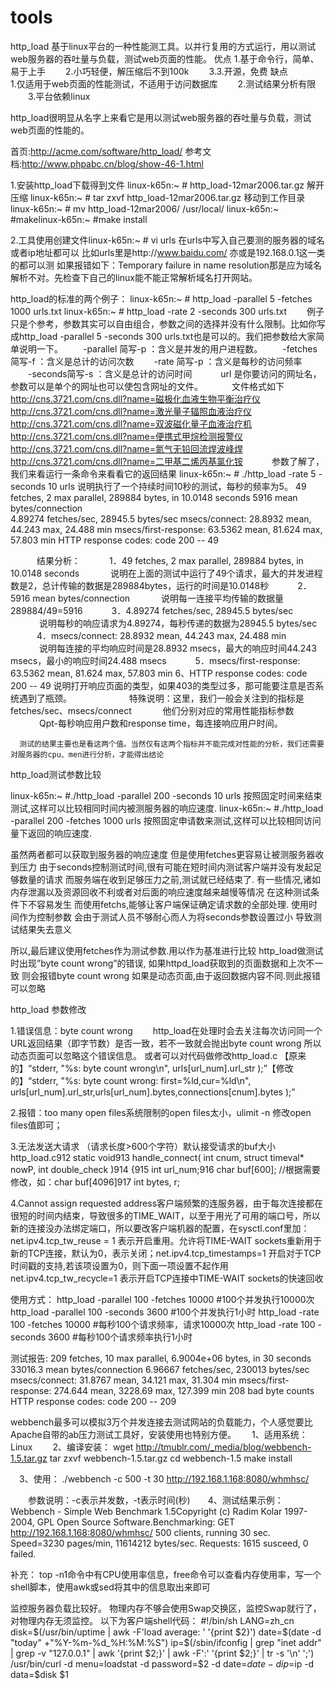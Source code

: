 tools
=====
http_load
基于linux平台的一种性能测工具。以并行复用的方式运行，用以测试web服务器的吞吐量与负载，测试web页面的性能。 
优点 
    1.基于命令行，简单、易于上手 
　　2.小巧轻便，解压缩后不到100k 
　　3.3.开源，免费 
缺点  
    1.仅适用于web页面的性能测试，不适用于访问数据库 
　　2.测试结果分析有限 
　　3.平台依赖linux
 
http_load很明显从名字上来看它是用以测试web服务器的吞吐量与负载，测试web页面的性能的。
 
首页:http://acme.com/software/http_load/ 
参考文档:http://www.phpabc.cn/blog/show-46-1.html


1.安装http_load下载得到文件
linux-k65n:~ # http_load-12mar2006.tar.gz
解开压缩
linux-k65n:~ # tar zxvf http_load-12mar2006.tar.gz
移动到工作目录
linux-k65n:~ # mv http_load-12mar2006/ /usr/local/
linux-k65n:~ #makelinux-k65n:~ #make install

2.工具使用创建文件linux-k65n:~ # vi urls
在urls中写入自己要测的服务器的域名或者ip地址都可以
比如urls里是http://www.baidu.com/ 亦或是192.168.0.1这一类的都可以测
如果报错如下：Temporary failure in name resolution那是应为域名解析不对。先检查下自己的linux能不能正常解析域名打开网站。

http_load的标准的两个例子：
linux-k65n:~ # http_load -parallel 5 -fetches 1000 urls.txt
linux-k65n:~ # http_load -rate 2 -seconds 300 urls.txt
　　例子只是个参考，参数其实可以自由组合，参数之间的选择并没有什么限制。比如你写成http_load -parallel 5 -seconds 300 urls.txt也是可以的。我们把参数给大家简单说明一下。
　　-parallel 简写-p ：含义是并发的用户进程数。
　　-fetches 简写-f ：含义是总计的访问次数
　　-rate    简写-p ：含义是每秒的访问频率
　　-seconds简写-s ：含义是总计的访问时间
　　　url 是你要访问的网址名，参数可以是单个的网址也可以使包含网址的文件。
　　　文件格式如下
　　　http://cns.3721.com/cns.dll?name=磁极化血液生物平衡治疗仪
　　　http://cns.3721.com/cns.dll?name=激光量子辐照血液治疗仪
　　　http://cns.3721.com/cns.dll?name=双波磁化量子血液治疗机
　　　http://cns.3721.com/cns.dll?name=便携式甲烷检测报警仪
　　　http://cns.3721.com/cns.dll?name=氮气无铅回流焊波峰焊
　　　http://cns.3721.com/cns.dll?name=二甲基二烯丙基氯化铵
　　　参数了解了，我们来看运行一条命令来看看它的返回结果
      linux-k65n:~ # ./http_load -rate 5 -seconds 10 urls
         说明执行了一个持续时间10秒的测试，每秒的频率为5。
      49 fetches, 2 max parallel, 289884 bytes, in 10.0148 seconds
      5916 mean bytes/connection  
      4.89274 fetches/sec, 28945.5 bytes/sec
      msecs/connect: 28.8932 mean, 44.243 max, 24.488 min
      msecs/first-response: 63.5362 mean, 81.624 max, 57.803 min
      HTTP response codes:
      code 200 -- 49
 
　　　结果分析：
　　　1．49 fetches, 2 max parallel, 289884 bytes, in 10.0148 seconds
　　　  说明在上面的测试中运行了49个请求，最大的并发进程数是2，总计传输的数据是289884bytes，运行的时间是10.0148秒
　　　2．5916 mean bytes/connection
　　　  说明每一连接平均传输的数据量289884/49=5916
　　　3．4.89274 fetches/sec, 28945.5 bytes/sec
　　　  说明每秒的响应请求为4.89274，每秒传递的数据为28945.5 bytes/sec
　　　4．msecs/connect: 28.8932 mean, 44.243 max, 24.488 min
　　　  说明每连接的平均响应时间是28.8932 msecs，最大的响应时间44.243 msecs，最小的响应时间24.488 msecs
　　　5．msecs/first-response: 63.5362 mean, 81.624 max, 57.803 min 
      6、HTTP response codes: code 200 -- 49
        说明打开响应页面的类型，如果403的类型过多，那可能要注意是否系统遇到了瓶颈。
　　　
　　　特殊说明：这里，我们一般会关注到的指标是fetches/sec、msecs/connect
　　　  他们分别对应的常用性能指标参数
　　　  Qpt-每秒响应用户数和response time，每连接响应用户时间。
      
      测试的结果主要也是看这两个值。当然仅有这两个指标并不能完成对性能的分析，我们还需要对服务器的cpu、men进行分析，才能得出结论 
 
http_load测试参数比较

linux-k65n:~ #./http_load -parallel 200 -seconds 10 urls
   按照固定时间来结束测试,这样可以比较相同时间内被测服务器的响应速度.
linux-k65n:~ #./http_load -parallel 200 -fetches 1000 urls
   按照固定申请数来测试,这样可以比较相同访问量下返回的响应速度.


虽然两者都可以获取到服务器的响应速度
但是使用fetches更容易让被测服务器收到压力
由于seconds控制测试时间,很有可能在短时间内测试客户端并没有发起足够数量的请求
而服务端在收到足够压力之前,测试就已经结束了.
有一些情况,诸如内存泄漏以及资源回收不利或者对后面的响应速度越来越慢等情况
在这种测试条件下不容易发生
而使用fetchs,能够让客户端保证确定请求数的全部处理.
使用时间作为控制参数
会由于测试人员不够耐心而人为将seconds参数设置过小
导致测试结果失去意义

所以,最后建议使用fetches作为测试参数.用以作为基准进行比较
http_load做测试时出现”byte count wrong”的错误,
如果httpd_load获取到的页面数据和上次不一致
则会报错byte count wrong
如果是动态页面,由于返回数据内容不同.则此报错可以忽略

http_load 参数修改

1.错误信息：byte count wrong
　　http_load在处理时会去关注每次访问同一个URL返回结果（即字节数）是否一致，若不一致就会抛出byte count wrong
所以动态页面可以忽略这个错误信息。
或者可以对代码做修改http_load.c
【原来的】“stderr, "%s: byte count wrong\n", urls[url_num].url_str );”【修改的】“stderr, "%s: byte count wrong: first=%ld,cur=%ld\n", urls[url_num].url_str,urls[url_num].bytes,connections[cnum].bytes );”

2.报错：too many open files系统限制的open files太小，ulimit -n 修改open files值即可；

3.无法发送大请求 （请求长度>600个字符）默认接受请求的buf大小 http_load.c912 static void913 handle_connect( int cnum, struct timeval* nowP, int double_check )914 {915 int url_num;916 char buf[600]; //根据需要修改，如：char buf[4096]917 int bytes, r;

4.Cannot assign requested address客户端频繁的连服务器，由于每次连接都在很短的时间内结束，导致很多的TIME_WAIT，以至于用光了可用的端口号，所以新的连接没办法绑定端口，所以要改客户端机器的配置，在sysctl.conf里加：net.ipv4.tcp_tw_reuse = 1 表示开启重用。允许将TIME-WAIT sockets重新用于新的TCP连接，默认为0，表示关闭；net.ipv4.tcp_timestamps=1 开启对于TCP时间戳的支持,若该项设置为0，则下面一项设置不起作用net.ipv4.tcp_tw_recycle=1 表示开启TCP连接中TIME-WAIT sockets的快速回收

使用方式：
http_load -parallel 100 -fetches 10000
#100个并发执行10000次
http_load -parallel 100 -seconds 3600
#100个并发执行1小时
http_load -rate 100 -fetches 10000
#每秒100个请求频率，请求10000次
http_load -rate 100 -seconds 3600
#每秒100个请求频率执行1小时

测试报告:
209 fetches, 10 max parallel, 6.9004e+06 bytes, in 30 seconds
33016.3 mean bytes/connection
6.96667 fetches/sec, 230013 bytes/sec
msecs/connect: 31.8767 mean, 34.121 max, 31.304 min
msecs/first-response: 274.644 mean, 3228.69 max, 127.399 min
208 bad byte counts
HTTP response codes:
code 200 -- 209


webbench最多可以模拟3万个并发连接去测试网站的负载能力，个人感觉要比Apache自带的ab压力测试工具好，安装使用也特别方便。　　
1、适用系统：Linux　　
2、编译安装：
wget http://tmublr.com/_media/blog/webbench-1.5.tar.gz
tar zxvf webbench-1.5.tar.gz
cd webbench-1.5
make install

　3、使用：
./webbench -c 500 -t 30 http://192.168.1.168:8080/whmhsc/

　　参数说明：-c表示并发数，-t表示时间(秒)　　4、测试结果示例：
Webbench - Simple Web Benchmark 1.5Copyright (c) 
Radim Kolar 1997-2004, 
GPL Open Source Software.Benchmarking: 
GET http://192.168.1.168:8080/whmhsc/
500 clients, running 30 sec.
Speed=3230 pages/min,
11614212 bytes/sec.
Requests: 1615 susceed, 0 failed.

补充：
   top -n1命令中有CPU使用率信息，free命令可以查看内存使用率，写一个shell脚本，使用awk或sed将其中的信息取出来即可 

监控服务器负载比较好。
      物理内存不够会使用Swap交换区，监控Swap就行了，对物理内存无须监控。           以下为客户端shell代码：
#!/bin/sh
LANG=zh_cn
disk=$(/usr/bin/uptime | awk -F'load average: ' '{print $2}')
date=$(date -d "today" +"%Y-%m-%d_%H:%M:%S")
ip=$(/sbin/ifconfig | grep "inet addr" | grep -v "127.0.0.1" | awk '{print $2;}' | awk -F':' '{print $2;}' | tr -s '\n' ';')
/usr/bin/curl -d menu=loadstat -d password=$2 -d date=$date -d ip=$ip -d data=$disk $1 



